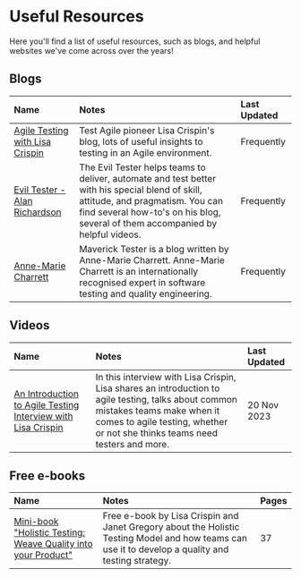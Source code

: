 # Useful Resources

Here you'll find a list of useful resources, such as blogs, and helpful websites we've come across over the years!

## Blogs

| Name | Notes | Last Updated |
| :------ | :-------------- | :--- |
|[Agile Testing with Lisa Crispin](https://lisacrispin.com/agile-testing-blog/) | Test Agile pioneer Lisa Crispin's blog, lots of useful insights to testing in an Agile environment. | Frequently |
|[Evil Tester - Alan Richardson](https://www.eviltester.com/blog/) | The Evil Tester helps teams to deliver, automate and test better with his special blend of skill, attitude, and pragmatism. You can find several how-to's on his blog, several of them accompanied by helpful videos. | Frequently |
|[Anne-Marie Charrett](https://www.annemariecharrett.com/) | Maverick Tester is a blog written by Anne-Marie Charrett. Anne-Marie Charrett is an internationally recognised expert in software testing and quality engineering. | Frequently |

## Videos

| Name | Notes | Last Updated |
| :------ | :-------------- | :-- |
|[An Introduction to Agile Testing Interview with Lisa Crispin](https://youtu.be/Nh16rJPh-us?si=delxG5g8qj6o2a9D) | In this interview with Lisa Crispin, Lisa shares an introduction to agile testing, talks about common mistakes teams make when it comes to agile testing, whether or not she thinks teams need testers and more. | 20 Nov 2023 |

## Free e-books

| Name | Notes | Pages |
| :------ | :-------------- | :-- |
|[Mini-book "Holistic Testing: Weave Quality into your Product"](https://agiletestingfellow.com/download_mini_book)|Free e-book by Lisa Crispin and Janet Gregory about the Holistic Testing Model and how teams can use it to develop a quality and testing strategy. | 37 |
